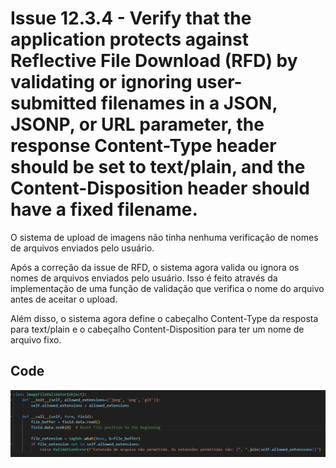 # Issue 12.3.4 - Verify that the application protects against Reflective File Download (RFD) by validating or ignoring user-submitted filenames in a JSON, JSONP, or URL parameter, the response Content-Type header should be set to text/plain, and the Content-Disposition header should have a fixed filename.

O sistema de upload de imagens não tinha nenhuma verificação de nomes de arquivos enviados pelo usuário.

Após a correção da issue de RFD, o sistema agora valida ou ignora os nomes de arquivos enviados pelo usuário. Isso é feito através da implementação de uma função de validação que verifica o nome do arquivo antes de aceitar o upload.

Além disso, o sistema agora define o cabeçalho Content-Type da resposta para text/plain e o cabeçalho Content-Disposition para ter um nome de arquivo fixo.

## Code

![Validate image](Imagem4.png)